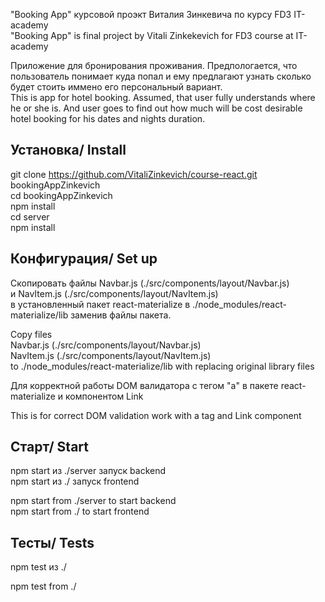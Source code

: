 "Booking App" курсовой проэкт Виталия Зинкевича по курсу FD3 IT-academy<br/>
"Booking App" is final project by Vitali Zinkekevich for FD3 course at IT-academy

Приложение для бронирования проживания. Предпологается, что пользователь понимает куда попал и ему предлагают узнать сколько будет стоить иммено его персональный вариант. <br/>
This is app for hotel booking. Assumed, that user fully understands where he or she is. And user goes to find out how much will be cost desirable hotel booking for his dates and nights duration.

## Установка/ Install

git clone https://github.com/VitaliZinkevich/course-react.git bookingAppZinkevich<br/>
cd bookingAppZinkevich<br/>
npm install<br/>
cd server<br/>
npm install<br/>

## Конфигурация/ Set up

Скопировать файлы Navbar.js (./src/components/layout/Navbar.js)<br/> и NavItem.js (./src/components/layout/NavItem.js)<br/> в установленный пакет react-materialize в ./node_modules/react-materialize/lib заменив файлы пакета.<br/>

Copy files <br/>
Navbar.js (./src/components/layout/Navbar.js)<br/>
NavItem.js (./src/components/layout/NavItem.js)<br/>
to ./node_modules/react-materialize/lib with replacing original library files<br/>

Для корректной работы DOM валидатора с тегом "a" в пакете react-materialize и компонентом Link <br/>

This is for correct DOM validation work with a tag and Link component<br/>


## Старт/ Start

npm start из ./server запуск backend<br/>
npm start из ./ запуск frontend <br/>

npm start from ./server to start backend<br/>
npm start from ./ to start frontend <br/>

## Тесты/ Tests

npm test из ./<br/>

npm test from ./<br/>

